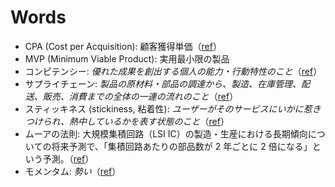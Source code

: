 # Words

- CPA (Cost per Acquisition): 顧客獲得単価（[ref](https://webtan.impress.co.jp/g/cpa)）
- MVP (Minimum Viable Product): 実用最小限の製品
- コンピテンシー: *優れた成果を創出する個人の能力・行動特性のこと*（[ref](https://www.nri.com/jp/knowledge/glossary/lst/ka/comptency)）
- サプライチェーン: *製品の原材料・部品の調達から、製造、在庫管理、配送、販売、消費までの全体の一連の流れのこと*（[ref](https://www.daiwabutsuryu.co.jp/useful/words/supply-chain)）
- スティッキネス (stickiness, 粘着性): *ユーザーがそのサービスにいかに惹きつけられ、熱中しているかを表す状態のこと*（[ref](https://makitani.net/shimauma/stickiness)）
- ムーアの法則: 大規模集積回路（LSI IC）の製造・生産における長期傾向についての将来予測で、「集積回路あたりの部品数が 2 年ごとに 2 倍になる」という予測。（[ref](https://ja.wikipedia.org/wiki/%E3%83%A0%E3%83%BC%E3%82%A2%E3%81%AE%E6%B3%95%E5%89%87)）
- モメンタム: *勢い*（[ref](https://dictionary.goo.ne.jp/word/%E3%83%A2%E3%83%A1%E3%83%B3%E3%82%BF%E3%83%A0/)）
